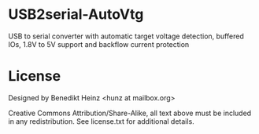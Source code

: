 # USB2serial-AutoVtg
USB to serial converter with automatic target voltage detection, buffered IOs, 1.8V to 5V support and backflow current protection

# License
Designed by Benedikt Heinz &lt;hunz at mailbox.org&gt;

Creative Commons Attribution/Share-Alike, all text above must be included in any redistribution. See license.txt for additional details.
